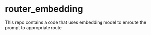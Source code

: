 # router_embedding
This repo contains a code that uses embedding model to enroute the prompt to appropriate route
